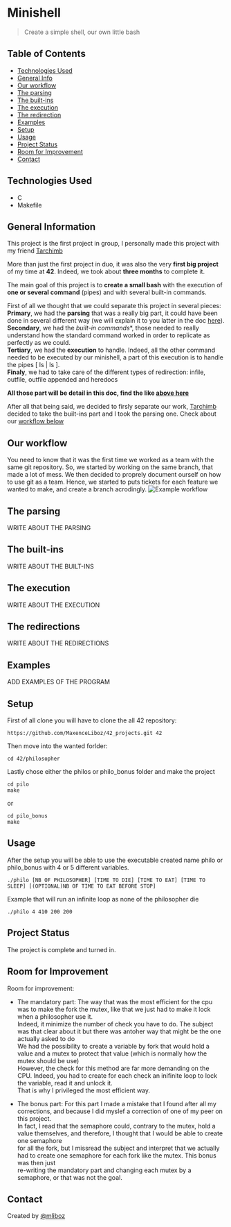 # Minishell
> Create a simple shell, our own little bash 

## Table of Contents
* [Technologies Used](#technologies-used)
* [General Info](#general-information)
* [Our workflow](#our-workflow)
* [The parsing](#the-parsing)
* [The built-ins](#the-built-ins)
* [The execution](#the-execution)
* [The redirection](#the-redirections)
* [Examples](#examples)
* [Setup](#setup)
* [Usage](#usage)
* [Project Status](#project-status)
* [Room for Improvement](#room-for-improvement)
* [Contact](#contact)

## Technologies Used
- C
- Makefile

## General Information
This project is the first project in group, I personally made this project with my friend [Tarchimb](https://github.com/Tarchimb)

More than just the first project in duo, it was also the very **first big project** of my time at **42**. Indeed, we took about **three months** to complete it.

The main goal of this project is to **create a small bash** with the execution of **one or several command** (pipes) and with several built-in commands.

First of all we thought that we could separate this project in several pieces: <br/>
**Primary**, we had the **parsing** that was a really big part, it could have been done in several different way (we will explain it to you latter in the doc [here](the-parsing)).<br/>
**Secondary**, we had the *built-in commands**, those needed to really understand how the standard command worked in order to replicate as perfectly as we could.<br/>
**Tertiary**, we had the **execution** to handle. Indeed, all the other command needed to be executed by our minishell, a part of this execution is to handle the pipes [ ls | ls ].<br/>
**Finaly**, we had to take care of the different types of redirection: infile, outfile, outfile appended and heredocs

**All those part will be detail in this doc, find the like [above here](#table-of-contents)**

After all that being said, we decided to firsly separate our work, [Tarchimb](https://github.com/Tarchimb) decided to take the built-ins part and I took the parsing one. Check about our [workflow below](#our-workflow)

## Our workflow
You need to know that it was the first time we worked as a team with the same git repository. So, we started by working on the same branch, that made a lot of mess. We then decided to proprely document ourself on how to use git as a team. Hence, we started to puts tickets for each feature we wanted to make, and create a branch acrodingly.
![Example workflow](./img/git-workflow.png)


## The parsing
WRITE ABOUT THE PARSING

## The built-ins
WRITE ABOUT THE BUILT-INS

## The execution
WRITE ABOUT THE EXECUTION

## The redirections
WRITE ABOUT THE REDIRECTIONS

## Examples
ADD EXAMPLES OF THE PROGRAM

## Setup

First of all clone you will have to clone the all 42 repository:
```
https://github.com/MaxenceLiboz/42_projects.git 42
```

Then move into the wanted forlder:
```
cd 42/philosopher
```
Lastly chose either the philos or philo_bonus folder and make the project
```
cd pilo
make
```
or 
```
cd pilo_bonus
make
```

## Usage
After the setup you will be able to use the executable created name philo or philo_bonus with 4 or 5 different variables.
```
./philo [NB OF PHILOSOPHER] [TIME TO DIE] [TIME TO EAT] [TIME TO SLEEP] [(OPTIONAL)NB OF TIME TO EAT BEFORE STOP]
```
Example that will run an infinite loop as none of the philosopher die
```
./philo 4 410 200 200
```

## Project Status
The project is complete and turned in.

## Room for Improvement
Room for improvement:
- The mandatory part:
The way that was the most efficient for the cpu was to make the fork the mutex, like that we just had to make it lock when a philosopher use it.<br/>
Indeed, it minimize the number of check you have to do. The subject was that clear about it but there was antoher way that might be the one actually asked to do <br/>
We had the possibility to create a variable by fork that would hold a value and a mutex to protect that value (which is normally how the mutex should be use) <br/>
However, the check for this method are far more demanding on the CPU. Indeed, you had to create for each check an inifinite loop to lock the variable, read it and unlock it. <br/>
That is why I privileged the most efficient way.

- The bonus part:
For this part I made a mistake that I found after all my corrections, and because I did myslef a correction of one of my peer on this project. <br/>
In fact, I read that the semaphore could, contrary to the mutex, hold a value themselves, and therefore, I thought that I would be able to create one semaphore <br/>
for all the fork, but I missread the subject and interpret that we actually had to create one semaphore for each fork like the mutex. This bonus was then just <br/>
re-writing the mandatory part and changing each mutex by a semaphore, or that was not the goal.

## Contact
Created by [@mliboz](https://github.com/MaxenceLiboz)
